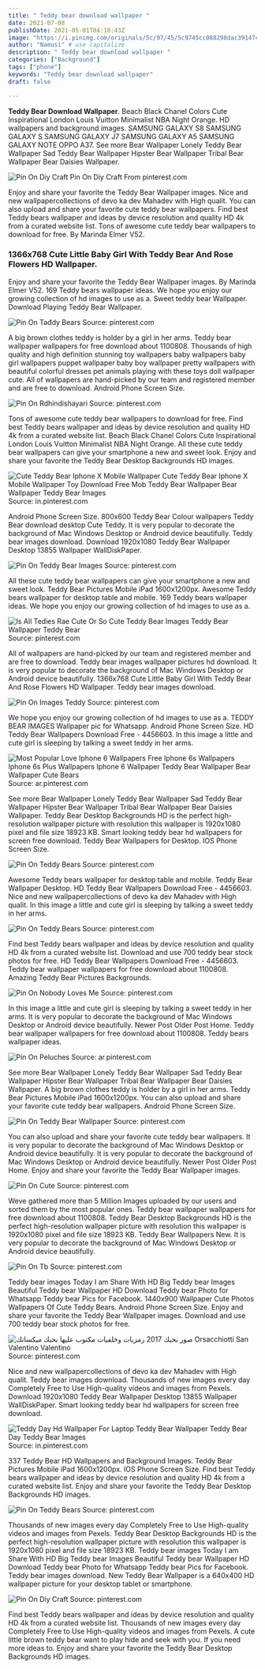```yaml
---
title: " Teddy bear download wallpaper "
date: 2021-07-08
publishDate: 2021-05-01T04:10:43Z
image: "https://i.pinimg.com/originals/5c/97/45/5c9745cc088298dac39147ce45dcc928.jpg"
author: "Namusi" # use capitalize
description: " Teddy bear download wallpaper "
categories: ["Background"]
tags: ["phone"]
keywords: "Teddy bear download wallpaper"
draft: false

---
```



**Teddy Bear Download Wallpaper**. Beach Black Chanel Сolors Cute Inspirational London Louis Vuitton Minimalist NBA Night Orange. HD wallpapers and background images. SAMSUNG GALAXY S8 SAMSUNG GALAXY S SAMSUNG GALAXY J7 SAMSUNG GALAXY A5 SAMSUNG GALAXY NOTE OPPO A37. See more Bear Wallpaper Lonely Teddy Bear Wallpaper Sad Teddy Bear Wallpaper Hipster Bear Wallpaper Tribal Bear Wallpaper Bear Daisies Wallpaper.

![Pin On Diy Craft](https://i.pinimg.com/originals/5c/97/45/5c9745cc088298dac39147ce45dcc928.jpg "Pin On Diy Craft")
Pin On Diy Craft From pinterest.com


Enjoy and share your favorite the Teddy Bear Wallpaper images. Nice and new wallpapercollections of devo ka dev Mahadev with High qualit. You can also upload and share your favorite cute teddy bear wallpapers. Find best Teddy bears wallpaper and ideas by device resolution and quality HD 4k from a curated website list. Tons of awesome cute teddy bear wallpapers to download for free. By Marinda Elmer V52.

### 1366x768 Cute Little Baby Girl With Teddy Bear And Rose Flowers HD Wallpaper.

Enjoy and share your favorite the Teddy Bear Wallpaper images. By Marinda Elmer V52. 169 Teddy bears wallpaper ideas. We hope you enjoy our growing collection of hd images to use as a. Sweet teddy bear Wallpaper. Download Playing Teddy Bear Wallpaper.


![Pin On Təđdy Bears](https://i.pinimg.com/originals/86/32/df/8632dfc263bd42f0a0843cd9d5c094cb.jpg "Pin On Təđdy Bears")
Source: pinterest.com

A big brown clothes teddy is holder by a girl in her arms. Teddy bear wallpaper wallpapers for free download about 1100808. Thousands of high quality and high definition stunning toy wallpapers baby wallpapers baby girl wallpapers puppet wallpaper baby boy wallpaper pretty wallpapers with beautiful colorful dresses pet animals playing with these toys doll wallpaper cute. All of wallpapers are hand-picked by our team and registered member and are free to download. Android Phone Screen Size.

![Pin On Rdhindishayari](https://i.pinimg.com/originals/06/d2/e9/06d2e998612658103c94445874b28638.jpg "Pin On Rdhindishayari")
Source: pinterest.com

Tons of awesome cute teddy bear wallpapers to download for free. Find best Teddy bears wallpaper and ideas by device resolution and quality HD 4k from a curated website list. Beach Black Chanel Сolors Cute Inspirational London Louis Vuitton Minimalist NBA Night Orange. All these cute teddy bear wallpapers can give your smartphone a new and sweet look. Enjoy and share your favorite the Teddy Bear Desktop Backgrounds HD images.

![Cute Teddy Bear Iphone X Mobile Wallpaper Cute Teddy Bear Iphone X Mobile Wallpaper Toy Download Free Mob Teddy Bear Wallpaper Bear Wallpaper Teddy Bear Images](https://i.pinimg.com/originals/34/84/88/34848821c0fbe93ac36abda525d19ec4.jpg "Cute Teddy Bear Iphone X Mobile Wallpaper Cute Teddy Bear Iphone X Mobile Wallpaper Toy Download Free Mob Teddy Bear Wallpaper Bear Wallpaper Teddy Bear Images")
Source: in.pinterest.com

Android Phone Screen Size. 800x600 Teddy Bear Colour wallpapers Teddy Bear download desktop Cute Teddy. It is very popular to decorate the background of Mac Windows Desktop or Android device beautifully. Teddy bear images download. Download 1920x1080 Teddy Bear Wallpaper Desktop 13855 Wallpaper WallDiskPaper.

![Pin On Teddy Bear Images](https://i.pinimg.com/736x/51/8b/33/518b33e2e91d5b7bbcd0f0234ddc7c3c.jpg "Pin On Teddy Bear Images")
Source: pinterest.com

All these cute teddy bear wallpapers can give your smartphone a new and sweet look. Teddy Bear Pictures Mobile iPad 1600x1200px. Awesome Teddy bears wallpaper for desktop table and mobile. 169 Teddy bears wallpaper ideas. We hope you enjoy our growing collection of hd images to use as a.

![Is All Tedies Rae Cute Or So Cute Teddy Bear Images Teddy Bear Wallpaper Teddy Bear](https://i.pinimg.com/564x/07/1c/57/071c57f5abab57965816e7be54c76665.jpg "Is All Tedies Rae Cute Or So Cute Teddy Bear Images Teddy Bear Wallpaper Teddy Bear")
Source: pinterest.com

All of wallpapers are hand-picked by our team and registered member and are free to download. Teddy bear images wallpaper pictures hd download. It is very popular to decorate the background of Mac Windows Desktop or Android device beautifully. 1366x768 Cute Little Baby Girl With Teddy Bear And Rose Flowers HD Wallpaper. Teddy bear images download.

![Pin On Images Teddy](https://i.pinimg.com/originals/77/b9/33/77b933ffb906b24b4e39000b3e410da7.jpg "Pin On Images Teddy")
Source: pinterest.com

We hope you enjoy our growing collection of hd images to use as a. TEDDY BEAR IMAGES Wallpaper pic for Whatsapp. Android Phone Screen Size. HD Teddy Bear Wallpapers Download Free - 4456603. In this image a little and cute girl is sleeping by talking a sweet teddy in her arms.

![Most Popular Love Iphone 6 Wallpapers Free Iphone 6s Wallpapers Iphone 6s Plus Wallpapers Iphone 6 Wallpaper Teddy Bear Wallpaper Bear Wallpaper Cute Bears](https://i.pinimg.com/originals/7c/43/f8/7c43f8543b3781b9ff449a470c12f5a1.jpg "Most Popular Love Iphone 6 Wallpapers Free Iphone 6s Wallpapers Iphone 6s Plus Wallpapers Iphone 6 Wallpaper Teddy Bear Wallpaper Bear Wallpaper Cute Bears")
Source: ar.pinterest.com

See more Bear Wallpaper Lonely Teddy Bear Wallpaper Sad Teddy Bear Wallpaper Hipster Bear Wallpaper Tribal Bear Wallpaper Bear Daisies Wallpaper. Teddy Bear Desktop Backgrounds HD is the perfect high-resolution wallpaper picture with resolution this wallpaper is 1920x1080 pixel and file size 18923 KB. Smart looking teddy bear hd wallpapers for screen free download. Teddy Bear Wallpapers for Desktop. IOS Phone Screen Size.

![Pin On Teddy Bears](https://i.pinimg.com/originals/9b/70/93/9b7093ddf2d1ab8d942c47132b64a553.jpg "Pin On Teddy Bears")
Source: pinterest.com

Awesome Teddy bears wallpaper for desktop table and mobile. Teddy Bear Wallpaper Desktop. HD Teddy Bear Wallpapers Download Free - 4456603. Nice and new wallpapercollections of devo ka dev Mahadev with High qualit. In this image a little and cute girl is sleeping by talking a sweet teddy in her arms.

![Pin On Teddy Bears](https://i.pinimg.com/originals/4d/3b/93/4d3b9394d59a795225eb735a17443df0.jpg "Pin On Teddy Bears")
Source: pinterest.com

Find best Teddy bears wallpaper and ideas by device resolution and quality HD 4k from a curated website list. Download and use 700 teddy bear stock photos for free. HD Teddy Bear Wallpapers Download Free - 4456603. Teddy bear wallpaper wallpapers for free download about 1100808. Amazing Teddy Bear Pictures Backgrounds.

![Pin On Nobody Loves Me](https://i.pinimg.com/originals/ab/d0/1e/abd01e1cae562cf29bbd1004bf21bcb1.jpg "Pin On Nobody Loves Me")
Source: pinterest.com

In this image a little and cute girl is sleeping by talking a sweet teddy in her arms. It is very popular to decorate the background of Mac Windows Desktop or Android device beautifully. Newer Post Older Post Home. Teddy bear wallpaper wallpapers for free download about 1100808. Teddy bears wallpaper ideas.

![Pin On Peluches](https://i.pinimg.com/474x/de/b3/c1/deb3c14029be5805e428442546e9614c.jpg "Pin On Peluches")
Source: ar.pinterest.com

See more Bear Wallpaper Lonely Teddy Bear Wallpaper Sad Teddy Bear Wallpaper Hipster Bear Wallpaper Tribal Bear Wallpaper Bear Daisies Wallpaper. A big brown clothes teddy is holder by a girl in her arms. Teddy Bear Pictures Mobile iPad 1600x1200px. You can also upload and share your favorite cute teddy bear wallpapers. Android Phone Screen Size.

![Pin On Teddy Bear Wallpaper](https://i.pinimg.com/originals/cb/a5/9c/cba59cb776c4828d7a9c22338c5226d1.gif "Pin On Teddy Bear Wallpaper")
Source: pinterest.com

You can also upload and share your favorite cute teddy bear wallpapers. It is very popular to decorate the background of Mac Windows Desktop or Android device beautifully. It is very popular to decorate the background of Mac Windows Desktop or Android device beautifully. Newer Post Older Post Home. Enjoy and share your favorite the Teddy Bear Wallpaper images.

![Pin On Cute](https://i.pinimg.com/originals/0c/62/dd/0c62ddcea86ebe10323e3668a6f33776.jpg "Pin On Cute")
Source: pinterest.com

Weve gathered more than 5 Million Images uploaded by our users and sorted them by the most popular ones. Teddy bear wallpaper wallpapers for free download about 1100808. Teddy Bear Desktop Backgrounds HD is the perfect high-resolution wallpaper picture with resolution this wallpaper is 1920x1080 pixel and file size 18923 KB. Teddy Bear Wallpapers New. It is very popular to decorate the background of Mac Windows Desktop or Android device beautifully.

![Pin On Tb](https://i.pinimg.com/originals/21/56/0c/21560c1a74609e4cf59c0732c959cc14.jpg "Pin On Tb")
Source: pinterest.com

Teddy bear images Today I am Share With HD Big Teddy bear Images Beautiful Teddy bear Wallpaper HD Download Teddy bear Photo for Whatsapp Teddy bear Pics for Facebook. 1440x900 Wallpaper Cute Photos Wallpapers Of Cute Teddy Bears. Android Phone Screen Size. Enjoy and share your favorite the Teddy Bear Wallpaper images. Download and use 700 teddy bear stock photos for free.

![صور بحبك 2017 رمزيات وخلفيات مكتوب عليها بحبك ميكساتك Orsacchiotti San Valentino Valentino](https://i.pinimg.com/originals/82/83/d1/8283d13ede2b7e428da9972bb3f22f33.jpg "صور بحبك 2017 رمزيات وخلفيات مكتوب عليها بحبك ميكساتك Orsacchiotti San Valentino Valentino")
Source: pinterest.com

Nice and new wallpapercollections of devo ka dev Mahadev with High qualit. Teddy bear images download. Thousands of new images every day Completely Free to Use High-quality videos and images from Pexels. Download 1920x1080 Teddy Bear Wallpaper Desktop 13855 Wallpaper WallDiskPaper. Smart looking teddy bear hd wallpapers for screen free download.

![Teddy Day Hd Wallpaper For Laptop Teddy Bear Wallpaper Teddy Bear Day Teddy Bear Images](https://i.pinimg.com/736x/59/ce/7d/59ce7d2acca20b8a6bc9622940db6f0f.jpg "Teddy Day Hd Wallpaper For Laptop Teddy Bear Wallpaper Teddy Bear Day Teddy Bear Images")
Source: in.pinterest.com

337 Teddy Bear HD Wallpapers and Background Images. Teddy Bear Pictures Mobile iPad 1600x1200px. IOS Phone Screen Size. Find best Teddy bears wallpaper and ideas by device resolution and quality HD 4k from a curated website list. Enjoy and share your favorite the Teddy Bear Desktop Backgrounds HD images.

![Pin On Teddy Bears](https://i.pinimg.com/originals/42/37/ef/4237efb1efdec6ee0439e672deabf44d.jpg "Pin On Teddy Bears")
Source: pinterest.com

Thousands of new images every day Completely Free to Use High-quality videos and images from Pexels. Teddy Bear Desktop Backgrounds HD is the perfect high-resolution wallpaper picture with resolution this wallpaper is 1920x1080 pixel and file size 18923 KB. Teddy bear images Today I am Share With HD Big Teddy bear Images Beautiful Teddy bear Wallpaper HD Download Teddy bear Photo for Whatsapp Teddy bear Pics for Facebook. Teddy bear images download. New Teddy Bear Wallpaper is a 640x400 HD wallpaper picture for your desktop tablet or smartphone.

![Pin On Diy Craft](https://i.pinimg.com/originals/5c/97/45/5c9745cc088298dac39147ce45dcc928.jpg "Pin On Diy Craft")
Source: pinterest.com

Find best Teddy bears wallpaper and ideas by device resolution and quality HD 4k from a curated website list. Thousands of new images every day Completely Free to Use High-quality videos and images from Pexels. A cute little brown teddy bear want to play hide and seek with you. If you need more ideas to. Enjoy and share your favorite the Teddy Bear Desktop Backgrounds HD images.

